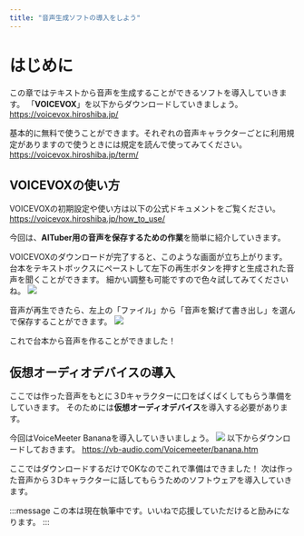 ```yaml
---
title: "音声生成ソフトの導入をしよう"
---
```

# はじめに
この章ではテキストから音声を生成することができるソフトを導入していきます。
「**VOICEVOX**」を以下からダウンロードしていきましょう。
https://voicevox.hiroshiba.jp/

基本的に無料で使うことができます。それぞれの音声キャラクターごとに利用規定がありますので使うときには規定を読んで使ってみてください。
https://voicevox.hiroshiba.jp/term/

## VOICEVOXの使い方
VOICEVOXの初期設定や使い方は以下の公式ドキュメントをご覧ください。
https://voicevox.hiroshiba.jp/how_to_use/

今回は、**AITuber用の音声を保存するための作業**を簡単に紹介していきます。

VOICEVOXのダウンロードが完了すると、このような画面が立ち上がります。
台本をテキストボックスにペーストして左下の再生ボタンを押すと生成された音声を聞くことができます。
細かい調整も可能ですので色々試してみてくださいね。
![](https://storage.googleapis.com/zenn-user-upload/ceac1f2d5cb7-20240218.png)

音声が再生できたら、左上の「ファイル」から「音声を繋げて書き出し」を選んで保存することができます。
![](https://storage.googleapis.com/zenn-user-upload/91d377b7e3ce-20240218.png)

これで台本から音声を作ることができました！

## 仮想オーディオデバイスの導入
ここでは作った音声をもとに３Dキャラクターに口をぱくぱくしてもらう準備をしていきます。
そのためには**仮想オーディオデバイス**を導入する必要があります。

今回はVoiceMeeter Bananaを導入していきいましょう。
![](https://storage.googleapis.com/zenn-user-upload/9bbabaaeec99-20240218.png)
以下からダウンロードしておきます。
https://vb-audio.com/Voicemeeter/banana.htm

ここではダウンロードするだけでOKなのでこれで準備はできました！
次は作った音声から３Dキャラクターに話してもらうためのソフトウェアを導入していきます。


:::message
この本は現在執筆中です。いいねで応援していただけると励みになります。
:::